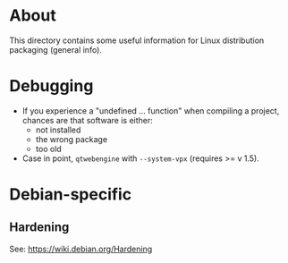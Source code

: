 # About
This directory contains some useful information for Linux distribution packaging (general info).

# Debugging

* If you experience a "undefined ... function" when compiling a project, chances are that software is either:
  * not installed
  * the wrong package
  * too old
* Case in point, `qtwebengine` with `--system-vpx` (requires >= v 1.5).

# Debian-specific

## Hardening

See: https://wiki.debian.org/Hardening
